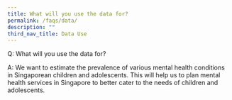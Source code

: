 ```yaml
---
title: What will you use the data for?
permalink: /faqs/data/
description: ""
third_nav_title: Data Use
---
```

Q: What will you use the data for?

A: We want to estimate the prevalence of various mental health conditions in Singaporean children and adolescents. This will help us to plan mental health services in Singapore to better cater to the needs of children and adolescents.